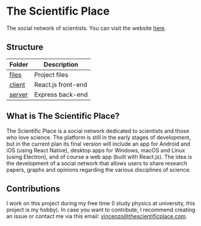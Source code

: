 # The Scientific Place
The social network of scientists.
You can visit the website [here](https://thescientificplace.com).

## Structure
Folder | Description
--- | ---
[files](/files) | Project files
[client](/client) | React.js front-end
[server](/server) | Express back-end

## What is The Scientific Place?
The Scientific Place is a social network dedicated to scientists and those who love science.
The platform is still in the early stages of development, but in the current plan its final version will include an app for Android and iOS (using React Native), desktop apps for Windows, macOS and Linux (using Electron), and of course a web app (built with React.js).
The idea is the development of a social network that allows users to share research papers, graphs and opinions regarding the various disciplines of science.

## Contributions
I work on this project during my free time (I study physics at university, this project is my hobby). In case you want to contribute, I recommend creating an issue or contact me via this email: [vincenzo@thescientificplace.com](mailto:vincenzo@thescientificplace.com).
